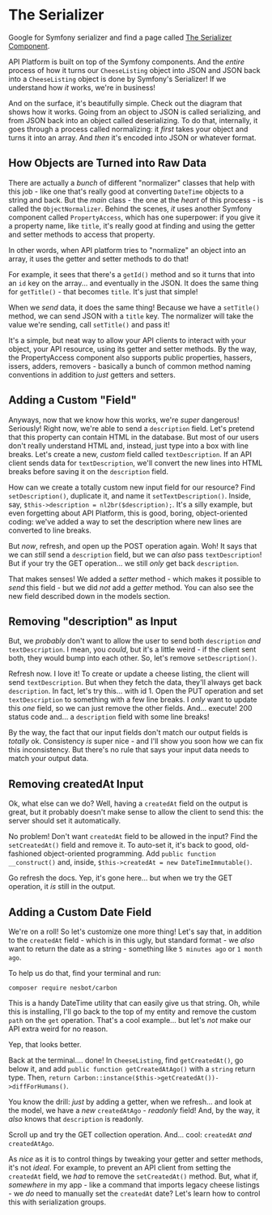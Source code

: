 # The Serializer

Google for Symfony serializer and find a page called
[The Serializer Component](https://symfony.com/doc/current/components/serializer.html).

API Platform is built on top of the Symfony components. And the *entire* process
of how it turns our `CheeseListing` object into JSON and JSON back into a
`CheeseListing` object is done by Symfony's Serializer! If we understand how *it*
works, we're in business!

And on the surface, it's beautifully simple. Check out the diagram that shows how
it works. Going from an object to JSON is called serializing, and from JSON back
into an object called deserializing. To do that, internally, it goes through a
process called normalizing: it *first* takes your object and turns it into an array.
And *then* it's encoded into JSON or whatever format.

## How Objects are Turned into Raw Data

There are actually a *bunch* of different "normalizer" classes that help with this
job - like one that's really good at converting `DateTime` objects to a string
and back. But the *main* class - the one at the *heart* of this process - is called
the `ObjectNormalizer`. Behind the scenes, *it* uses another Symfony component
called `PropertyAccess`, which has one superpower: if you give it a property name,
like `title`, it's really good at finding and using the getter and setter methods
to access that property.

In other words, when API platform tries to "normalize" an object into an array,
it uses the getter and setter methods to do that!

For example, it sees that there's a `getId()` method and so it turns that into an
`id` key on the array... and eventually in the JSON. It does the same thing for
`getTitle()` - that becomes `title`. It's just that simple!

When we *send* data, it does the same thing! Because we have a `setTitle()` method,
we can send JSON with a `title` key. The normalizer will take the value we're sending,
call `setTitle()` and pass it!

It's a simple, but neat way to allow your API clients to interact with your object,
your API resource, using its getter and setter methods. By the way, the
PropertyAccess component also supports public properties, hassers, issers, adders,
removers - basically a bunch of common method naming conventions in addition to
*just* getters and setters.

## Adding a Custom "Field"

Anyways, now that we know how this works, we're *super* dangerous! Seriously!
Right now, we're able to send a `description` field. Let's pretend that this property
can contain HTML in the database. But most of our users don't really understand
HTML and, instead, just type into a box with line breaks. Let's create a new,
*custom* field called `textDescription`. If an API client sends data for
`textDescription`, we'll convert the new lines into HTML breaks before saving it
on the `description` field.

How can we create a totally custom new input field for our resource?
Find `setDescription()`, duplicate it, and name it `setTextDescription()`. Inside,
say, `$this->description = nl2br($description);`. It's a silly example, but even
forgetting about API Platform, this is good, boring, object-oriented coding: we've
added a way to set the description where new lines are converted to line breaks.

But *now*, refresh, and open up the POST operation again. Woh! It says that we can
*still* send a `description` field, but we can *also* pass `textDescription`! But
if your try the GET operation... we still *only* get back `description`.

That makes senses! We added a *setter* method - which makes it possible to *send*
this field - but we did *not* add a *getter* method. You can also see the new field
described down in the models section.

## Removing "description" as Input

But, we *probably* don't want to allow the user to send both `description`
*and* `textDescription`. I mean, you *could*, but it's a little weird - if the
client sent both, they would bump into each other. So, let's remove
`setDescription()`.

Refresh now. I love it! To create or update a cheese listing, the client will send
`textDescription`. But when they fetch the data, they'll always get back `description`.
In fact, let's try this... with id 1. Open the PUT operation and set `textDescription`
to something with a few line breaks. I *only* want to update this *one* field,
so we can just remove the other fields. And... execute! 200 status code and...
a `description` field with some line breaks!

By the way, the fact that our input fields don't match our output fields is
*totally* ok. Consistency *is* super nice - and I'll show you soon how we can
fix this inconsistency. But there's no rule that says your input data needs to
match your output data.

## Removing createdAt Input

Ok, what else can we do? Well, having a `createdAt` field on the output is great,
but it probably doesn't make sense to allow the client to send this: the server
should set it automatically.

No problem! Don't want `createdAt` field to be allowed in the input? Find the
`setCreatedAt()` field and remove it. To auto-set it, it's back to good,
old-fashioned object-oriented programming. Add `public function __construct()` and,
inside, `$this->createdAt = new DateTimeImmutable()`.

Go refresh the docs. Yep, it's gone here... but when we try the GET operation,
it *is* still in the output.

## Adding a Custom Date Field

We're on a roll! So let's customize one more thing! Let's say that, in addition
to the `createdAt` field - which is in this ugly, but standard format - we *also*
want to return the date as a string - something like `5 minutes ago` or `1 month ago`.

To help us do that, find your terminal and run:

```terminal
composer require nesbot/carbon
```

This is a handy DateTime utility that can easily give us that string. Oh, while
this is installing, I'll go back to the top of my entity and remove the custom
`path` on the `get` operation. That's a cool example... but let's *not* make our
API extra weird for no reason.

Yep, that looks better.

Back at the terminal.... done! In `CheeseListing`, find `getCreatedAt()`, go below
it, and add `public function getCreatedAtAgo()` with a `string` return type. Then,
`return Carbon::instance($this->getCreatedAt())->diffForHumans()`.

You know the drill: *just* by adding a getter, when we refresh... and look at
the model, we have a *new* `createdAtAgo` - *readonly* field! And, by the way,
it *also* knows that `description` is readonly.

Scroll up and try the GET collection operation. And... cool: `createdAt` *and*
`createdAtAgo`.

As *nice* as it is to control things by tweaking your getter and setter methods,
it's not *ideal*. For example, to prevent an API client from setting the `createdAt`
field, we *had* to remove the `setCreatedAt()` method. But, what if, *somewhere*
in my app - like a command that imports legacy cheese listings - we *do* need to
manually set the `createdAt` date? Let's learn how to control this with
serialization groups.
